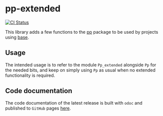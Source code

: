 # pp-extended

[![CI Status](https://github.com/mbarbin/pp-extended/workflows/ci/badge.svg)](https://github.com/mbarbin/pp-extended/actions/workflows/ci.yml)

This library adds a few functions to the
[pp](https://opam.ocaml.org/packages/pp/) package to be used by projects
using [base](https://opam.ocaml.org/packages/base/).

## Usage

The intended usage is to refer to the module `Pp_extended` alongside `Pp`
for the needed bits, and keep on simply using `Pp` as usual when no extended
functionality is required.

## Code documentation

The code documentation of the latest release is built with `odoc` and published
to `GitHub` pages [here](https://mbarbin.github.io/pp-extended).
